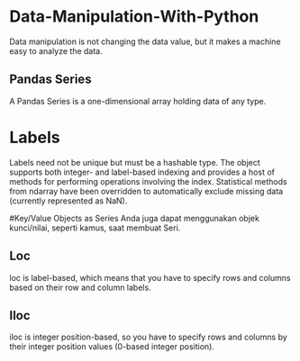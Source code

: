 # Data-Manipulation-With-Python
Data manipulation is not changing the data value, but it makes a machine easy to analyze the data.

## Pandas Series
A Pandas Series is a one-dimensional array holding data of any type.

# Labels
Labels need not be unique but must be a hashable type. The object supports both integer- and label-based indexing and provides a host of methods for performing operations involving the index. Statistical methods from ndarray have been overridden to automatically exclude missing data (currently represented as NaN).

#Key/Value Objects as Series
Anda juga dapat menggunakan objek kunci/nilai, seperti kamus, saat membuat Seri.

## Loc
loc is label-based, which means that you have to specify rows and columns based on their row and column labels.

## Iloc
iloc is integer position-based, so you have to specify rows and columns by their integer position values (0-based integer position).
